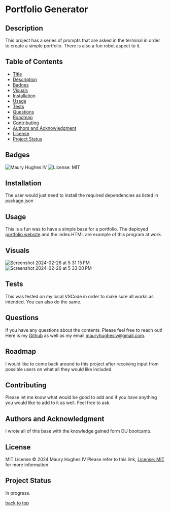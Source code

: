<a id="title"></a>
# Portfolio Generator 

<a id="description"></a>
## Description
This project has a series of prompts that are asked in the terminal in order to create a simple portfolio. There is also a fun robot aspect to it.

## Table of Contents
- [Title](#title)
- [Description](#description)
- [Badges](#badges)
- [Visuals](#visuals)
- [Installation](#installation)
- [Usage](#usage)
- [Tests](#tests)
- [Questions](#questions)
- [Roadmap](#roadmap)
- [Contributing](#contributing)
- [Authors and Acknowledgment](#acknowledgment)
- [License](#license)
- [Project Status](#status)

<a id="badges"></a>
## Badges
![Maury Hughes IV](https://img.shields.io/badge/Maury%20Hughes%20IV-5A2BE2)
![License: MIT](https://img.shields.io/badge/License-MIT-yellow.svg)

<a id="installation"></a>
## Installation
The user would just need to install the required dependencies as listed in package.json

<a id="usage"></a>
## Usage
This is a fun was to have a simple base for a portfolio. The deployed [portfolio website](https://mauryiv.github.io/protfolio-generator/)  and the index.HTML are example of this program at work.

<a id="Visuals"></a>
## Visuals
![Screenshot 2024-02-26 at 5 31 15 PM](https://github.com/MauryIV/portfolio-generator/assets/146037880/30eb3cd3-1afc-4627-86ae-92a2e5c96b73)
![Screenshot 2024-02-26 at 5 33 00 PM](https://github.com/MauryIV/portfolio-generator/assets/146037880/a4f81cf6-167f-4d98-9d04-a7687f0c8b0c)

<a id="tests"></a>
## Tests
This was tested on my local VSCode in order to make sure all works as intended. You can also do the same.

<a id="questions"></a>
## Questions
If you have any questions about the contents. Please feel free to reach out!
Here is my [Github](https://github.com/MauryIV) as well as my email <mauryhughesiv@gmail.com>.

<a id="roadmap"></a>
## Roadmap
I would like to come back around to this project after receiving input from possible users on what all they would like included.

<a id="contributing"></a>
## Contributing
Please let me know what would be good to add and if you have anything you would like to add to it as well. Feel free to ask.

<a id="acknowledgment"></a>
## Authors and Acknowledgment
I wrote all of this base with the knowledge gained form DU bootcamp.

<a id="license"></a>
## License
MIT License © 2024 Maury Hughes IV
Please refer to this link, [License: MIT](https://opensource.org/licenses/MIT) for more information.

<a id="status"></a>
## Project Status
In progress.

[back to top](#title)

